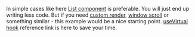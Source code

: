 In simple cases like here [List component](https://af-utils.vercel.app/virtual/examples/react/list/simple) is preferable. You will just end up writing less code.
But if you need [custom render](https://af-utils.vercel.app/virtual/examples/react/hook/custom-render),
[window scroll](https://af-utils.vercel.app/virtual/examples/react/hook/window-scroll) or something similar - this example would be a nice starting
point. [useVirtual hook](https://af-utils.vercel.app/virtual/reference/virtual-react.usevirtual.md) reference link is here to save your time.
